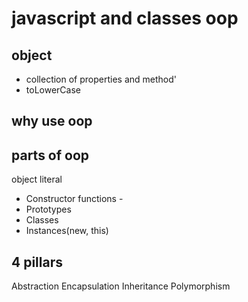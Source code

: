 # javascript and classes oop

## object
- collection of properties and method'
- toLowerCase

## why use oop

## parts of oop
object literal

- Constructor functions - 
- Prototypes
- Classes 
- Instances(new, this)

## 4 pillars
Abstraction 
Encapsulation
Inheritance
Polymorphism